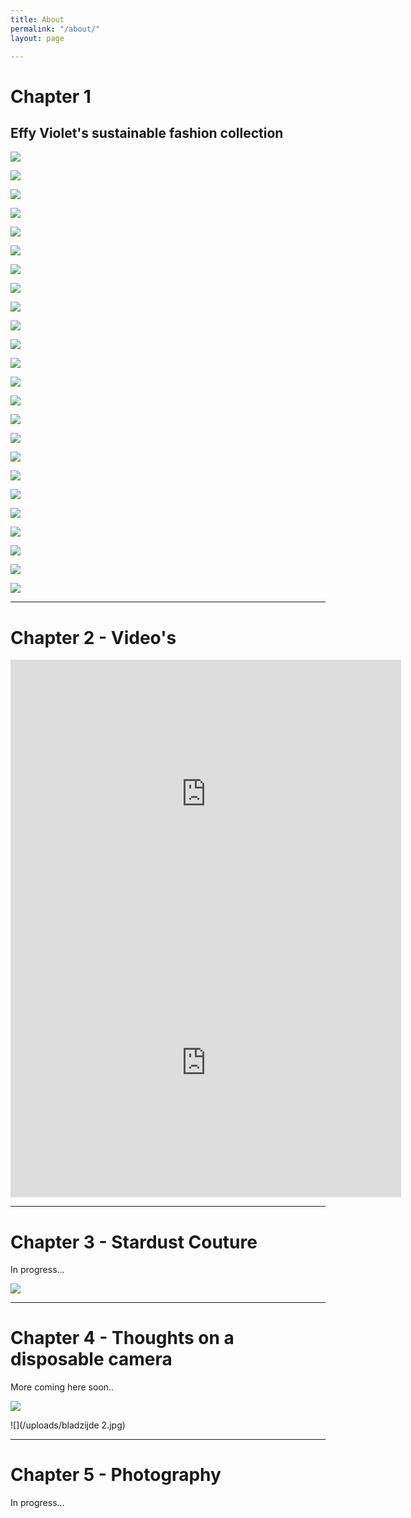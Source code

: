 ```yaml
---
title: About
permalink: "/about/"
layout: page

---
```

# Chapter 1 

## Effy Violet's sustainable fashion collection

![](/uploads/00.jpg)

![](/uploads/01.jpg)

![](/uploads/02.jpg)

![](/uploads/03.jpg)

![](/uploads/04.jpg)

![](/uploads/05.jpg)

![](/uploads/06.jpg)

![](/uploads/07.jpg)

![](/uploads/08.jpg)

![](/uploads/09.jpg)

![](/uploads/10.jpg)

![](/uploads/11.jpg)

![](/uploads/12.jpg)

![](/uploads/13.jpg)

![](/uploads/14.jpg)

![](/uploads/15.jpg)

![](/uploads/16.jpg)

![](/uploads/17.jpg)

![](/uploads/18.jpg)

![](/uploads/19.jpg)

![](/uploads/20.jpg)

![](/uploads/21.jpg)

![](/uploads/22.jpg)

![](/uploads/23.jpg)

___


# Chapter 2 - Video's

<iframe src="https://genero.com/watch-video/39811/embed/" width="625" height="430" frameborder="0" allowfullscreen><p>Your browser does not support iframes.</p></iframe>

<iframe src="https://genero.com/watch-video/40037/embed/" width="625" height="430" frameborder="0" allowfullscreen><p>Your browser does not support iframes.</p></iframe>

___


# Chapter 3 - Stardust Couture

In progress...

![](/uploads/Stardust_Couture_cover-1.jpg)

___


# Chapter 4 - Thoughts on a disposable camera

More coming here soon..

![](/uploads/fotoboekje.jpg)

![](/uploads/bladzijde 2.jpg)

___

# Chapter 5 - Photography

In progress...